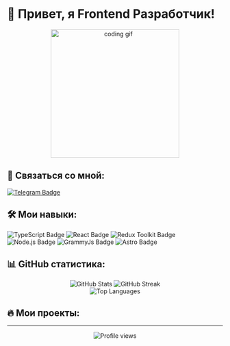 
# 👋 Привет, я Frontend Разработчик!

<div align="center">
  <img src="https://media.giphy.com/media/qgQUggAC3Pfv687qPC/giphy.gif" width="300" alt="coding gif">
</div>

## 📱 Связаться со мной:

<a href="https://t.me/s1ma_tg">
  <img src="https://img.shields.io/badge/Telegram-2CA5E0?style=for-the-badge&logo=telegram&logoColor=white" alt="Telegram Badge"/>
</a>

## 🛠️ Мои навыки:

<div>
  <img src="https://img.shields.io/badge/TypeScript-3178C6?style=for-the-badge&logo=typescript&logoColor=white" alt="TypeScript Badge"/>
  <img src="https://img.shields.io/badge/React-61DAFB?style=for-the-badge&logo=react&logoColor=black" alt="React Badge"/>
  <img src="https://img.shields.io/badge/Redux--Toolkit-764ABC?style=for-the-badge&logo=redux&logoColor=white" alt="Redux Toolkit Badge"/>
  <img src="https://img.shields.io/badge/Node.js-339933?style=for-the-badge&logo=nodedotjs&logoColor=white" alt="Node.js Badge"/>
  <img src="https://img.shields.io/badge/GrammyJs-24A1DE?style=for-the-badge&logo=telegram&logoColor=white" alt="GrammyJs Badge"/>
  <img src="https://img.shields.io/badge/Astro-BC52EE?style=for-the-badge&logo=astro&logoColor=white" alt="Astro Badge"/>
</div>

## 📊 GitHub статистика:

<div align="center">
  <img src="https://github-readme-stats.vercel.app/api?username=YOURUSERNAME&show_icons=true&theme=radical" alt="GitHub Stats"/>
  <img src="https://github-readme-streak-stats.herokuapp.com/?user=YOURUSERNAME&theme=radical" alt="GitHub Streak"/>
</div>

<div align="center">
  <img src="https://github-readme-stats.vercel.app/api/top-langs/?username=YOURUSERNAME&layout=compact&theme=radical" alt="Top Languages"/>
</div>

## 🔥 Мои проекты:

<!-- Здесь вы можете добавить свои проекты с описанием и ссылками -->

---

<div align="center">
  <img src="https://komarev.com/ghpvc/?username=s1ma82&style=flat-square&color=blueviolet" alt="Profile views"/>
</div>
